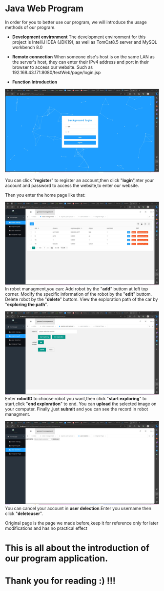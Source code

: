 # Java Web Program
 In order for you to better use our program, we will introduce the usage methods of our program.
 
* **Development environment**
The development environment for this project is IntelliJ IDEA  (JDK19), as well as TomCat8.5 server and MySQL workbench 8.0

* **Remote connection**
When someone else's host is on the same LAN as the server's host, they can enter their IPv4 address and port in their browser to access our website. Such as 192.168.43.171:8080/testWeb/page/login.jsp

* **Function Introduction**

![](Login.png)


You can click "**register**" to register an account,then click "**login**",nter your account and password to access the website,to enter our website.

Then you enter the home page like that:

![](homepage.png)
In robot managment,you can: 
Add robot by the "**add**" buttom at left top corner.
Modify the specific information of the robot by the "**edit**" buttom.
Delete robot by the "**delete**" buttom.
View the exploration path of the car by "**exploring the path**". 

![](explore.png)
Enter **robotID** to choose robot you want,then click "**start exploring**" to start,click "**end exploration**" to end. You can **upload** the selected image on your computer. Finally ,just **submit** and you can see the record in robot managment.

![](delete.png)
You can cancel your account in **user delection**.Enter you username then click "**deleteuser**".

Original page is the page we made before,keep it for reference only for later modifications and has no practical effect

# This is all about the introduction of our program application. 
# Thank you for reading :) !!!

